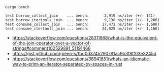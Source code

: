 `cargo bench`

```
test borrow_collect_join    ... bench:       2,919 ns/iter (+/- 141)
test borrow_itertools_join  ... bench:       9,138 ns/iter (+/- 1,286)
test consume_collect_join   ... bench:      17,472 ns/iter (+/- 1,690)
test consume_itertools_join ... bench:      24,025 ns/iter (+/- 1,160)
```

- https://stackoverflow.com/questions/28311868/what-is-the-equivalent-of-the-join-operator-over-a-vector-of-strings#comment102529891_51191466
- https://gist.github.com/green-s/fbd0d374b290781ac9b3f8ff03e3245d
- https://stackoverflow.com/questions/36941851/whats-an-idiomatic-way-to-print-an-iterator-separated-by-spaces-in-rust
